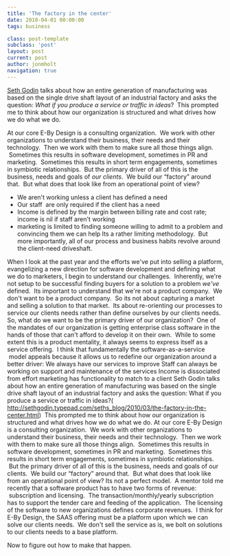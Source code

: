 ```yaml
---
title: 'The factory in the center'
date: 2010-04-01 00:00:00 
tags: business

class: post-template
subclass: 'post'
layout: post
current: post
author: jonmholt
navigation: true
---
```

[Seth Godin](http://sethgodin.typepad.com/seths_blog/2010/03/the-factory-in-the-center.html) talks about how an entire generation of manufacturing was based on the single drive shaft layout of an industrial factory and asks the question: _What if you produce a service or traffic in ideas_?  This prompted me to think about how our organization is structured and what drives how we do what we do.

At our core E-By Design is a consulting organization.  We work with other organizations to understand their business, their needs and their technology.  Then we work with them to make sure all those things align.  Sometimes this results in software development, sometimes in PR and marketing.  Sometimes this results in short term engagements, sometimes in symbiotic relationships.  But the primary driver of all of this is the business, needs and goals of _our clients_.  We build our “factory” around that.  But what does that look like from an operational point of view?

*   We aren't working unless a client has defined a need
*   Our staff  are only required if the client has a need
*   Income is defined by the margin between billing rate and cost rate; income is nil if staff aren't working
*   marketing is limited to finding someone willing to admit to a problem and convincing them we can help
Its a rather limiting methodology.  But more importantly, all of our process and business habits revolve around the client-need driveshaft.

When I look at the past year and the efforts we've put into selling a platform, evangelizing a new direction for software development and defining what we do to marketers, I begin to understand our challenges.  Inherently, we're not setup to be successful finding buyers for a solution to a problem _we've_ defined.  Its important to understand that we're not a product company.  We don't want to be a product company.  So its not about capturing a market and selling a solution to that market.  Its about re-orienting our processes to service our clients needs rather than define ourselves by our clients needs.
So, what do we want to be the primary driver of our organization?  One of the mandates of our organization is getting enterprise class software in the hands of those that can't afford to develop it on their own.  While to some extent this is a product mentality, it always seems to express itself as a service offering.  I think that fundamentally the software-as-a-service  model appeals because it allows us to redefine our organization around a better driver:
	We always have our services to improve	Staff can always be working on support and maintenance of the services	Income is dissociated from effort	marketing has functionality to match to a client
Seth Godin talks about how an entire generation of manufacturing was based on the single drive shaft layout of an industrial factory and asks the question: What if you produce a service or traffic in ideas?(
http://sethgodin.typepad.com/seths_blog/2010/03/the-factory-in-the-center.html)  This prompted me to think about how our organization is structured and what drives how we do what we do.
At our core E-By Design is a consulting organization.  We work with other organizations to understand their business, their needs and their technology.  Then we work with them to make sure all those things align.  Sometimes this results in software development, sometimes in PR and marketing.  Sometimes this results in short term engagements, sometimes in symbiotic relationships.  But the primary driver of all of this is the business, needs and goals of our clients.  We build our “factory” around that.  But what does that look like from an operational point of view?
Its not a perfect model.  A mentor told me recently that a software product has to have two forms of revenue:  subscription and licensing.  The transaction/monthly/yearly subscription has to support the tender care and feeding of the application.  The licensing of the software to new organizations defines corporate revenues.  I think for E-By Design, the SAAS offering must be a platform upon which we can solve our clients needs.  We don't sell the service as is, we bolt on solutions to our clients needs to a base platform.

Now to figure out how to make that happen.
